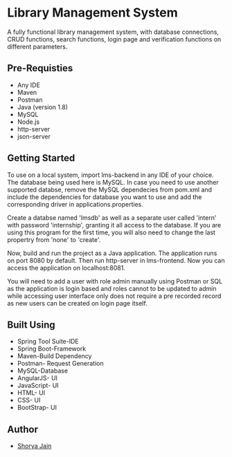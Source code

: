 # Library Management System

A fully functional library management system, with database connections, CRUD functions, search functions, login page and verification functions on different parameters. 

## Pre-Requisties
* Any IDE 
* Maven
* Postman
* Java (version 1.8)
* MySQL
* Node.js
* http-server
* json-server

## Getting Started

To use on a local system, import lms-backend in any IDE of your choice. The database being used here is MySQL. In case you need to use another supported databse, remove the MySQL dependecies from pom.xml and include the dependencies for database you want to use and add the corresponding driver in applications.properties.

Create a databse named 'lmsdb' as well as a separate user called 'intern' with password 'internship', granting it all access to the database. If you are using this program for the first time, you will also need to change the last propertry from 'none' to 'create'. 

Now, build and run the project as a Java application. The application runs on port 8080 by default. Then run http-server in lms-frontend. Now you can access the application on localhost:8081. 

You will need to add a user with role admin manually using Postman or SQL as the application is login based and roles cannot to be updated to admin while accessing user interface only does not require a pre recorded record as new users can be created on login page itself.  

## Built Using
* Spring Tool Suite-IDE
* Spring Boot-Framework
* Maven-Build Dependency
* Postman- Request Generation
* MySQL-Database
* AngularJS- UI
* JavaScript- UI 
* HTML- UI
* CSS- UI
* BootStrap- UI

## Author
* [Shorya Jain](https://github.com/shoryajain)
